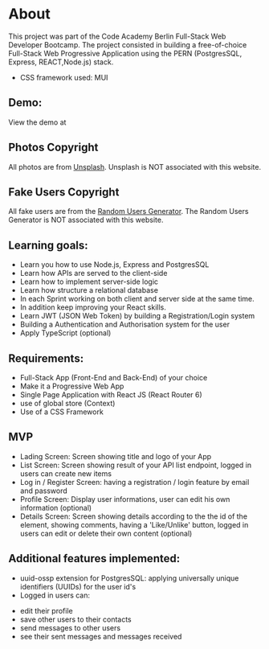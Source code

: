 # About

This project was part of the Code Academy Berlin Full-Stack Web Developer Bootcamp. The project consisted in building a free-of-choice Full-Stack Web Progressive Application using the PERN (PostgresSQL, Express, REACT,Node.js) stack.

- CSS framework used: MUI

## Demo:
View the demo at 

## Photos Copyright
All photos are from [Unsplash](https://unsplash.com/). Unsplash is NOT associated with this website.

## Fake Users Copyright
All fake users are from the [Random Users Generator](https://uiuxjobsboard.com/random-users-generator). The Random Users Generator is NOT associated with this website.

## Learning goals:

- Learn you how to use Node.js, Express and PostgresSQL
- Learn how APIs are served to the client-side
- Learn how to implement server-side logic
- Learn how structure a relational database
- In each Sprint working on both client and server side at the same time.
- In addition keep improving your React skills.
- Learn JWT (JSON Web Token) by building a Registration/Login system
- Building a Authentication and Authorisation system for the user
- Apply TypeScript (optional)

## Requirements:

- Full-Stack App (Front-End and Back-End) of your choice
- Make it a Progressive Web App
- Single Page Application with React JS (React Router 6)
- use of global store (Context)
- Use of a CSS Framework

## MVP

- Lading Screen: Screen showing title and logo of your App
- List Screen: Screen showing result of your API list endpoint, logged in users can create new items
- Log in / Register Screen: having a registration / login feature by email and password
- Profile Screen: Display user informations, user can edit his own information (optional)
- Details Screen: Screen showing details according to the the id of the element, showing comments, having a 'Like/Unlike' button, logged in users can edit or delete their own content (optional)


## Additional features implemented:

- uuid-ossp extension for PostgresSQL: applying universally unique identifiers (UUIDs) for the user id's
- Logged in users can: 
<ul>
 <li> edit their profile</li>
 <li> save other users to their contacts</li>
 <li> send messages to other users</li>
 <li>  see their sent messages and messages received</li>
 </ul>
